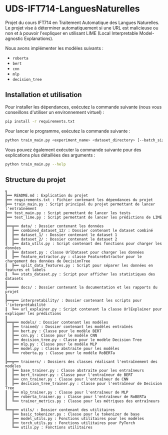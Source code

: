 # UDS-IFT714-LanguesNaturelles
Projet du cours IFT714 en Traitement Automatique des Langues Naturelles. Le projet vise à déterminer automatiquement si une URL est malicieuse ou non et à pouvoir l'expliquer en utilisant LIME (Local Interpretable Model-agnostic Explanations).

Nous avons implémenter les modèles suivants : 
- `roberta`
- `bert`
- `cnn`
- `mlp`
- `decision_tree`

## Installation et utilisation

Pour installer les dépendances, exécutez la commande suivante (nous vous conseillons d'utiliser un environnement virtuel) :
```bash
pip install -r requirements.txt
```

Pour lancer le programme, exécutez la commande suivante :
```bash
python train_main.py <experiment_name> <dataset_directory> [--batch_size <s>] [--num_epochs <e>] [--model_name <m>]
```

Vous pouvez également exécuter la commande suivante pour des explications plus détaillées des arguments :
```bash
python train_main.py --help
```


## Structure du projet

```
╗
╠══ README.md : Explication du projet
╠══ requirements.txt : Fichier contenant les dépendances du projet
╠══ train_main.py : Script principal du projet permettant de lancer l'entraînement
╠══ test_main.py : Script permettant de lancer les tests
╠══ test_lime.py : Script permettant de lancer les prédictions de LIME
║
╠══╦══ data/ : Dossier contenant les données
║  ╠══ combined_dataset_12/ : Dossier contenant le dataset combiné
║  ╠══ dataset_1/ : Dossier contenant le dataset 1
║  ╠══ dataset_2/ : Dossier contenant le dataset 2
║  ╠══ data_utils.py : Script contenant des fonctions pour charger les données
║  ╠══ dataset.py : classe UrlDataset pour charger les données
║  ╠══ feature_extractor.py : classe FeatureExtractor pour le chargement des données de DecisionTree
║  ╠══ split_data_features.py : Script pour séparer les données en features et labels
║  ╚══ stats_dataset.py : Script pour afficher les statistiques des datasets
║
╠═════ docs/ : Dossier contenant la documentation et les rapports du projet
║
╠══╦══ interpretability/ : Dossier contenant les scripts pour l'interprétabilité
║  ╚══ url_explainer.py : Script contenant la classe UrlExplainer pour expliquer les prédictions
║
╠══╦══ models/ : Dossier contenant les modèles
║  ╠══ trained/ : Dossier contenant les modèles entraînés
║  ╠══ bert.py : Classe pour le modèle BERT
║  ╠══ cnn.py : Classe pour le modèle CNN
║  ╠══ decision_tree.py : Classe pour le modèle Decision Tree
║  ╠══ mlp.py : Classe pour le modèle MLP
║  ╠══ model.py : Classe abstraite pour les modèles
║  ╚══ roberta.py : Classe pour le modèle RoBERTa
║
╠══╦══ trainers/ : Dossiers des classes réalisant l'entraînement des modèles
║  ╠══ base_trainer.py : Classe abstraite pour les entraîneurs
║  ╠══ bert_trainer.py : Classe pour l'entraîneur de BERT
║  ╠══ cnn_trainer.py : Classe pour l'entraîneur de CNN
║  ╠══ decision_tree_trainer.py : Classe pour l'entraîneur de Decision Tree
║  ╠══ mlp_trainer.py : Classe pour l'entraîneur de MLP
║  ╠══ roberta_trainer.py : Classe pour l'entraîneur de RoBERTa
║  ╚══ trainer_metrics.py : Classe pour les métriques des entraîneurs
║
╚══╦══ utils/ : Dossier contenant des utilitaires
   ╠══ basic_tokenizer.py : Classe pour le tokenizer de base
   ╠══ model_utils.py : Fonctions utilitaires pour les modèles
   ╠══ torch_utils.py : Fonctions utilitaires pour PyTorch
   ╚══ utils.py : Fonctions utilitaires
```